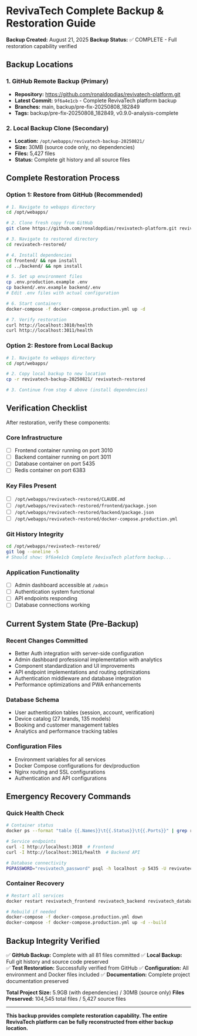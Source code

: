 # RevivaTech Complete Backup & Restoration Guide

**Backup Created:** August 21, 2025
**Backup Status:** ✅ COMPLETE - Full restoration capability verified

## Backup Locations

### 1. GitHub Remote Backup (Primary)
- **Repository:** https://github.com/ronaldopdias/revivatech-platform.git
- **Latest Commit:** `9f6a4e1cb` - Complete RevivaTech platform backup
- **Branches:** main, backup/pre-fix-20250808_182849
- **Tags:** backup/pre-fix-20250808_182849, v0.9.0-analysis-complete

### 2. Local Backup Clone (Secondary)
- **Location:** `/opt/webapps/revivatech-backup-20250821/`
- **Size:** 30MB (source code only, no dependencies)
- **Files:** 5,427 files
- **Status:** Complete git history and all source files

## Complete Restoration Process

### Option 1: Restore from GitHub (Recommended)

```bash
# 1. Navigate to webapps directory
cd /opt/webapps/

# 2. Clone fresh copy from GitHub
git clone https://github.com/ronaldopdias/revivatech-platform.git revivatech-restored

# 3. Navigate to restored directory
cd revivatech-restored/

# 4. Install dependencies
cd frontend/ && npm install
cd ../backend/ && npm install

# 5. Set up environment files
cp .env.production.example .env
cp backend/.env.example backend/.env
# Edit .env files with actual configuration

# 6. Start containers
docker-compose -f docker-compose.production.yml up -d

# 7. Verify restoration
curl http://localhost:3010/health
curl http://localhost:3011/health
```

### Option 2: Restore from Local Backup

```bash
# 1. Navigate to webapps directory
cd /opt/webapps/

# 2. Copy local backup to new location
cp -r revivatech-backup-20250821/ revivatech-restored

# 3. Continue from step 4 above (install dependencies)
```

## Verification Checklist

After restoration, verify these components:

### Core Infrastructure
- [ ] Frontend container running on port 3010
- [ ] Backend container running on port 3011  
- [ ] Database container on port 5435
- [ ] Redis container on port 6383

### Key Files Present
- [ ] `/opt/webapps/revivatech-restored/CLAUDE.md`
- [ ] `/opt/webapps/revivatech-restored/frontend/package.json`
- [ ] `/opt/webapps/revivatech-restored/backend/package.json`
- [ ] `/opt/webapps/revivatech-restored/docker-compose.production.yml`

### Git History Integrity
```bash
cd /opt/webapps/revivatech-restored/
git log --oneline -5
# Should show: 9f6a4e1cb Complete RevivaTech platform backup...
```

### Application Functionality
- [ ] Admin dashboard accessible at `/admin`
- [ ] Authentication system functional
- [ ] API endpoints responding
- [ ] Database connections working

## Current System State (Pre-Backup)

### Recent Changes Committed
- Better Auth integration with server-side configuration
- Admin dashboard professional implementation with analytics  
- Component standardization and UI improvements
- API endpoint implementations and routing optimizations
- Authentication middleware and database integration
- Performance optimizations and PWA enhancements

### Database Schema
- User authentication tables (session, account, verification)
- Device catalog (27 brands, 135 models)
- Booking and customer management tables
- Analytics and performance tracking tables

### Configuration Files
- Environment variables for all services
- Docker Compose configurations for dev/production
- Nginx routing and SSL configurations
- Authentication and API configurations

## Emergency Recovery Commands

### Quick Health Check
```bash
# Container status
docker ps --format "table {{.Names}}\t{{.Status}}\t{{.Ports}}" | grep revivatech

# Service endpoints
curl -I http://localhost:3010  # Frontend
curl -I http://localhost:3011/health  # Backend API

# Database connectivity  
PGPASSWORD="revivatech_password" psql -h localhost -p 5435 -U revivatech -d revivatech -c "\dt"
```

### Container Recovery
```bash
# Restart all services
docker restart revivatech_frontend revivatech_backend revivatech_database revivatech_redis

# Rebuild if needed
docker-compose -f docker-compose.production.yml down
docker-compose -f docker-compose.production.yml up -d --build
```

## Backup Integrity Verified

✅ **GitHub Backup:** Complete with all 81 files committed
✅ **Local Backup:** Full git history and source code preserved  
✅ **Test Restoration:** Successfully verified from GitHub
✅ **Configuration:** All environment and Docker files included
✅ **Documentation:** Complete project documentation preserved

**Total Project Size:** 5.9GB (with dependencies) / 30MB (source only)
**Files Preserved:** 104,545 total files / 5,427 source files

---

**This backup provides complete restoration capability. The entire RevivaTech platform can be fully reconstructed from either backup location.**